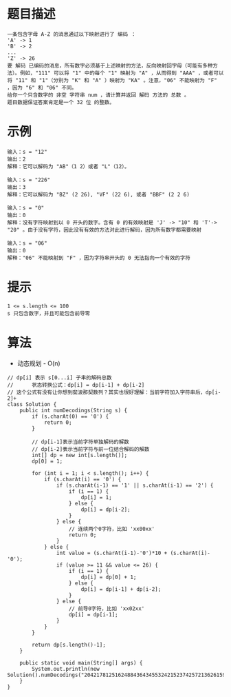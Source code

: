 # 题目描述
	一条包含字母 A-Z 的消息通过以下映射进行了 编码 ：
	'A' -> 1
	'B' -> 2
	...
	'Z' -> 26
	要 解码 已编码的消息，所有数字必须基于上述映射的方法，反向映射回字母（可能有多种方法）。例如，"111" 可以将 "1" 中的每个 "1" 映射为 "A" ，从而得到 "AAA" ，或者可以将 "11" 和 "1"（分别为 "K" 和 "A" ）映射为 "KA" 。注意，"06" 不能映射为 "F" ，因为 "6" 和 "06" 不同。
	给你一个只含数字的 非空 字符串 num ，请计算并返回 解码 方法的 总数 。
	题目数据保证答案肯定是一个 32 位 的整数。

# 示例
	输入：s = "12"
	输出：2
	解释：它可以解码为 "AB"（1 2）或者 "L"（12）。

	输入：s = "226"
	输出：3
	解释：它可以解码为 "BZ" (2 26), "VF" (22 6), 或者 "BBF" (2 2 6) 

	输入：s = "0"
	输出：0
	解释：没有字符映射到以 0 开头的数字。含有 0 的有效映射是 'J' -> "10" 和 'T'-> "20" 。由于没有字符，因此没有有效的方法对此进行解码，因为所有数字都需要映射

	输入：s = "06"
	输出：0
	解释："06" 不能映射到 "F" ，因为字符串开头的 0 无法指向一个有效的字符

# 提示
	1 <= s.length <= 100
	s 只包含数字，并且可能包含前导零

# 算法
* 动态规划 - O(n)
```
// dp[i] 表示 s[0...i] 子串的解码总数
// 		状态转换公式：dp[i] = dp[i-1] + dp[i-2]
// 这个公式有没有让你想到斐波那契数列？其实也很好理解：当前字符加入字符串后，dp[i-2]+
class Solution {
    public int numDecodings(String s) {
        if (s.charAt(0) == '0') {
            return 0;
        }

        // dp[i-1]表示当前字符单独解码的解数
        // dp[i-2]表示当前字符与前一位结合解码的解数
        int[] dp = new int[s.length()];
        dp[0] = 1;

        for (int i = 1; i < s.length(); i++) {
            if (s.charAt(i) == '0') {
                if (s.charAt(i-1) == '1' || s.charAt(i-1) == '2') {
                    if (i == 1) {
                        dp[i] = 1;
                    } else {
                        dp[i] = dp[i-2];
                    }
                } else {
                    // 连续两个0字符，比如 'xx00xx'
                    return 0;
                }
            } else {
                int value = (s.charAt(i-1)-'0')*10 + (s.charAt(i)-'0');
                if (value >= 11 && value <= 26) {
                    if (i == 1) {
                        dp[i] = dp[0] + 1;
                    } else {
                        dp[i] = dp[i-1] + dp[i-2];
                    }
                } else {
                    // 前导0字符，比如 'xx02xx'
                    dp[i] = dp[i-1];
                }
            }
        }

        return dp[s.length()-1];
    }

    public static void main(String[] args) {
        System.out.println(new Solution().numDecodings("2042178125162488436434553242152374257213626159752675449952976445578893315373914532113439202759874438\n"));
    }
}
```
